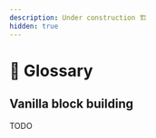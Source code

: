 ```yaml
---
description: Under construction 🏗️
hidden: true
---
```


# 📖 Glossary





## Vanilla block building

TODO
